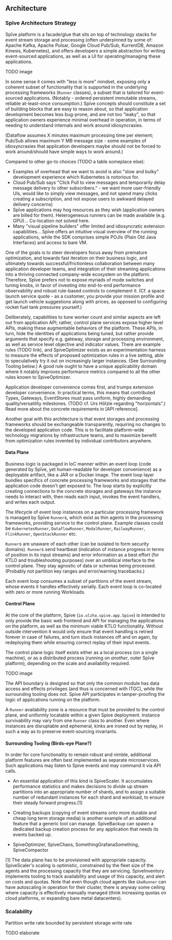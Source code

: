 ## Architecture

### Spīve Architecture Strategy

Spīve platform is a facade/glue that sits on top of technology stacks for event stream storage and processing (often underpinned by some of: Apache Kafka, Apache Pulsar, Google Cloud Pub/Sub, KurrentDB, Amazon Kinesis, Kubernetes), and offers developers a simple abstraction for writing event-sourced applications, as well as a UI for operating/managing these applications.

TODO image

In some sense it comes with "less is more" mindset, exposing only a coherent subset of functionality that is supported in the underlying processing frameworks (`Runner` classes), a subset that is tailored for event-sourced applications. (Notably - ordered persistent immutable streams, reliable at-least-once consumption.) Spīve concepts should constitute a set of building blocks that are easy to reason about, so that application development becomes less bug-prone, and are not too "leaky", so that application owners experience minimal overhead in operation, in terms of needing to understand internals and work around idiosyncrasies.

(Dataflow assumes X minutes maximum processing time per element; Pub/Sub allows maximum Y MB message size - some examples of idiosyncrasies that application developers maybe should not be forced to work around/should have simple ways to work around.)

Compared to other go-to choices (TODO a table someplace else):
* Examples of overhead that we want to avoid is also "slow and bulky" development experience which Kubernetes is notorious for.
* Cloud Pub/Sub says "Click Pull to view messages and temporarily delay message delivery to other subscribers." - we want more user-friendly UIs, would like to simply view messages, and not spend many clicks creating a subscription, and not expose users to awkward delayed delivery concerns)
* Spīve applications may hog resources as they wish (application owners are billed for them). Heterogeneous runners can be made available (e.g. GPU)... Co-location not solved here.
* Many "visual pipeline builders" offer limited and idiosyncratic extension capabilities... Spīve offers an intuitive visual overview of the running applications, while the SDK comprises simple POJIs (Plain Old Java Interfaces) and access to bare VM.

One of the goals is to steer developers focus away from premature optimization, and towards fast iteration on their business logic, and ultimately towards successful/frictionless collaboration between many application developer teams, and integration of their streaming applications into a thriving connected company-wide ecosystem on the platform. Therefore, Spīve prefers not to expose myriads of mode switches and tuning knobs, in favor of investing into end-to-end performance observability and robust rule-based controls to complement it. (Cf. a space launch service quote - as a customer, you provide your mission profile and get launch vehicle suggestions along with prices, as opposed to configuring rocket fuel tank pressures yourself.)

Deliberately, capabilities to tune worker count and similar aspects are left out from application API; rather, control plane services expose higher level APIs, making these augmentable behaviors of the platform. These APIs, in turn, hide the identities of applications being tuned, but rather provide arguments that specify e.g. gateway, storage and processing environment, as well as service level objective and indicator values. There are example rules (TODO link), and SpiveOptimizer exists as an experimentation harness to measure the effects of proposed optimization rules in a live setting, able to speculatively try it out on increasingly larger instances. (See Surrounding Tooling below.) A good rule ought to have a unique applicability domain where it notably improves performance metrics compared to all the other rules known to SpiveOptimizer.

Application developer convenience comes first, and trumps extension developer convenience. In practical terms, this means that contributed Types, Gateways, EventStores must pass uniform, highly demanding quality/versatility milestones. (TODO cf. Urs Hölzle regarding "horizontals".) Read more about the concrete requirements in [API reference].

Another goal with this architecture is that event storages and processing frameworks should be exchangeable transparently, requiring no changes to the developed application code. This is to facilitate platform-wide technology migrations by infrastructure teams, and to maximize benefit from optimization rules invented by individual contributors anywhere.

#### Data Plane

Business logic is packaged in IoC manner within an event loop (code generated by Spīve, yet human-readable for developer convenience) as a deployable artifact, like a JAR or a Docker image. The event loop layer bundles specifics of concrete processing frameworks and storages that the application code doesn't get exposed to. The loop starts by explicitly creating connections to the concrete storages and gateways the instance needs to interact with, then reads each input, invokes the event handlers, and writes each output.

The lifecycle of event loop instances on a particular processing framework is managed by Spīve `Runner`s, which exist as thin agents in the processing frameworks, providing service to the control plane. Example classes could be `KubernetesRunner`, `DataflowRunner`, `ModalRunner`, `RailwayRunner`, `FlinkRunner`, `OpenStackRunner` etc.

`Runner`s are unaware of each other (can be isolated to form security domains). `Runner`s send heartbeat (indication of instance progress in terms of position in its input streams) and error information as a best effort (for KTLO and troubleshooting purposes) over an umbilical interface to the control plane. They stay agnostic of data or schemas being processed. (Probably not partition key ranges and error/warning tracebacks.)

Each event loop consumes a subset of partitions of the event stream, whose events it handles effectively serially. Each event loop is co-located with zero or more running Workloads.

#### Control Plane

At the core of the platform, Spive (`io.ulzha.spive.app.Spive`) is intended to only provide the basic web frontend and API for managing the applications on the platform, as well as the minimum viable KTLO functionality. Without outside intervention it would only ensure that event handling is retried forever in case of failures, and turn stuck instances off and on again, by redeploying them while ensuring correct replay of their input events.

The control plane logic itself exists either as a local process (on a single machine), or as a distributed process (running on _another_, outer Spīve platform), depending on the scale and availability required.

TODO image

The API boundary is designed so that only the common module has data access and effects privileges (and thus is concerned with ITGC), while the surrounding tooling does not. Spive API participates in tamper-proofing the logic of applications running on the platform.

A `Runner` availability zone is a resource that must be provided to the control plane, and uniformly locatable within a given Spive deployment. Instance survivability may vary from one `Runner` class to another. Even where instances are disruptable and ephemeral, kinks are ironed out by replay, in such a way as to preserve event-sourcing invariants.

#### Surrounding Tooling (Birds-eye Plane?)

In order for core functionality to remain robust and nimble, additional platform features are often best implemented as separate microservices. Such applications may listen to Spive events and may command it via API calls.

* An essential application of this kind is SpiveScaler. It accumulates performance statistics and makes decisions to divide up stream partitions into an appropriate number of shards, and to assign a suitable number of redundant instances for each shard and workload, to ensure their steady forward progress.[1]

* Creating backups (copying of event streams onto more durable and cheap long term storage media) is another example of an additional feature that a generic tool can manage. SpiveBackup can spawn a dedicated backup creation process for any application that needs its events backed up.

* SpiveOptimizer, SpiveChaos, SomethingGrafanaSomething, SpiveCompactor

[1] The data plane has to be provisioned with appropriate capacity. SpiveScaler's scaling is optimistic, constrained by the fleet size of the agents and the processing capacity that they are servicing. SpiveInventory implements tooling to track availability and usage of this capacity, and alert on costs and quotas. Note that even though cloud agents like `GkeRunner` can have autoscaling in operation for their cluster, there is anyway some ceiling where capacity is effectively manually managed (think increasing quotas on cloud platforms, or expanding bare metal datacenters).

### Scalability

Partition write rate bounded by persistent storage write rate

TODO elaborate
